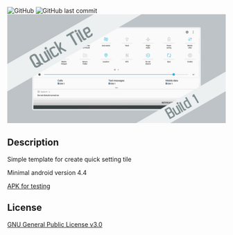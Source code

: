 ![GitHub](https://img.shields.io/github/license/syorito-hatsuki/QuickSettingsTile.svg?label=QuickSettingsTile)
![GitHub last commit](https://img.shields.io/github/last-commit/syorito-hatsuki/QuickSettingsTile.svg)
<img src="https://github.com/syorito-hatsuki/QuickSettingsTile/blob/master/banner.jpg?raw=true"/>

## Description
Simple template for create quick setting tile

Minimal android version 4.4

[APK for testing](https://github.com/syorito-hatsuki/QuickSettingsTile/blob/master/app-debug.apk?raw=true)

## License
[GNU General Public License v3.0](https://github.com/syorito-hatsuki/QuickSettingsTile/blob/master/LICENSE)

